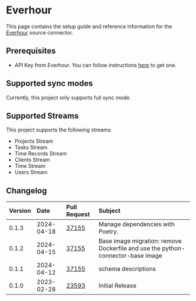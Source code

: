 # Everhour

This page contains the setup guide and reference information for the [Everhour](https://everhour.com/) source connector.

## Prerequisites

- API Key from Everhour. You can follow instructions [here](https://everhour.docs.apiary.io/#) to get one.

## Supported sync modes

Currently, this project only supports full sync mode. 

## Supported Streams

This project supports the following streams:

- Projects Stream
- Tasks Stream
- Time Records Stream
- Clients Stream
- Time Stream
- Users Stream

## Changelog

| Version | Date       | Pull Request                                             | Subject                                                                        |
|:--------|:-----------|:---------------------------------------------------------|:-------------------------------------------------------------------------------|
| 0.1.3 | 2024-04-18 | [37155](https://github.com/airbytehq/airbyte/pull/37155) | Manage dependencies with Poetry. |
| 0.1.2 | 2024-04-15 | [37155](https://github.com/airbytehq/airbyte/pull/37155) | Base image migration: remove Dockerfile and use the python-connector-base image |
| 0.1.1 | 2024-04-12 | [37155](https://github.com/airbytehq/airbyte/pull/37155) | schema descriptions |
| 0.1.0 | 2023-02-28 | [23593](https://github.com/airbytehq/airbyte/pull/23593) | Initial Release |
